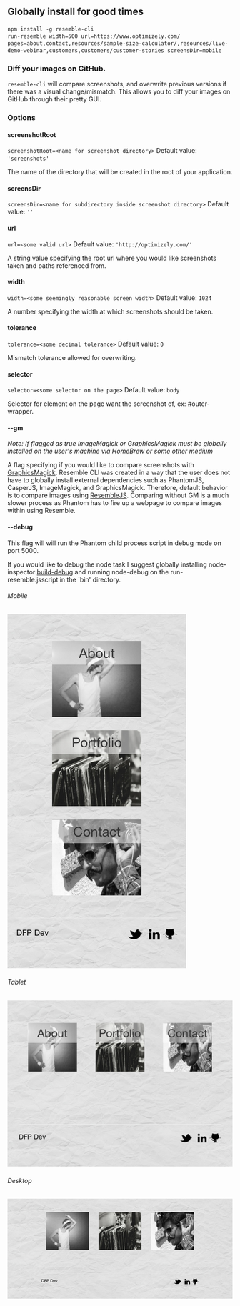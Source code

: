 ## Globally install for good times

```
npm install -g resemble-cli
run-resemble width=500 url=https://www.optimizely.com/ pages=about,contact,resources/sample-size-calculator/,resources/live-demo-webinar,customers,customers/customer-stories screensDir=mobile
```
### Diff your images on GitHub.

`resemble-cli` will compare screenshots, and overwrite previous versions if there was a visual change/mismatch.  This allows you to diff your images on GitHub through their pretty GUI.

### Options

#### screenshotRoot
`screenshotRoot=<name for screenshot directory>`
Default value: `'screenshots'`

The name of the directory that will be created in the root of your application.

#### screensDir
`screensDir=<name for subdirectory inside screenshot directory>`
Default value: `''`

#### url
`url=<some valid url>`
Default value: `'http://optimizely.com/'`

A string value specifying the root url where you would like screenshots taken and paths referenced from.

#### width
`width=<some seemingly reasonable screen width>`
Default value: `1024`

A number specifying the width at which screenshots should be taken.

#### tolerance
`tolerance=<some decimal tolerance>`
Default value: `0`

Mismatch tolerance allowed for overwriting.

#### selector
`selector=<some selector on the page>`
Default value: `body`

Selector for element on the page want the screenshot of, ex: #outer-wrapper.

#### --gm
*Note: If flagged as true ImageMagick or GraphicsMagick must be globally installed on the user's machine via HomeBrew or some other medium*

A flag specifying if you would like to compare screenshots with [GraphicsMagick](http://aheckmann.github.io/gm/). Resemble CLI was created in a way that the user does not have to globally install external dependencies such as PhantomJS, CasperJS, ImageMagick, and GraphicsMagick.  Therefore, default behavior is to compare images using [ResembleJS](http://huddle.github.io/Resemble.js/).  Comparing without GM is a much slower process as Phantom has to fire up a webpage to compare images within using Resemble.

#### --debug
This flag will will run the Phantom child process script in debug mode on port 5000.

If you would like to debug the node task I suggest globally installing node-inspector [build-debug](https://github.com/node-inspector/node-inspector) and running node-debug on the run-resemble.jsscript in the `bin' directory.

###### Mobile
![mobile](https://raw.githubusercontent.com/dtothefp/resemble-cli/master/demo/mobile/home.png)


###### Tablet
![tablet](https://raw.githubusercontent.com/dtothefp/resemble-cli/master/demo/tablet/home.png)


###### Desktop
![desktop](https://raw.githubusercontent.com/dtothefp/resemble-cli/master/demo/desktop/home.png)
